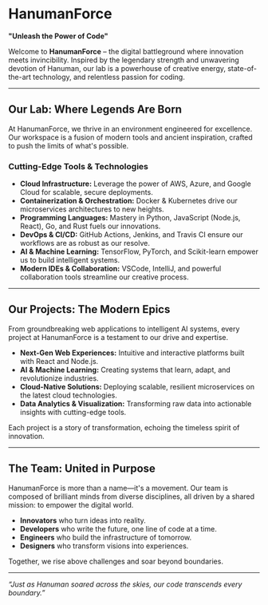 # HanumanForce

**"Unleash the Power of Code"**

Welcome to **HanumanForce** – the digital battleground where innovation meets invincibility. Inspired by the legendary strength and unwavering devotion of Hanuman, our lab is a powerhouse of creative energy, state-of-the-art technology, and relentless passion for coding.

---

## Our Lab: Where Legends Are Born

At HanumanForce, we thrive in an environment engineered for excellence. Our workspace is a fusion of modern tools and ancient inspiration, crafted to push the limits of what's possible.

### Cutting-Edge Tools & Technologies

- **Cloud Infrastructure:** Leverage the power of AWS, Azure, and Google Cloud for scalable, secure deployments.
- **Containerization & Orchestration:** Docker & Kubernetes drive our microservices architectures to new heights.
- **Programming Languages:** Mastery in Python, JavaScript (Node.js, React), Go, and Rust fuels our innovations.
- **DevOps & CI/CD:** GitHub Actions, Jenkins, and Travis CI ensure our workflows are as robust as our resolve.
- **AI & Machine Learning:** TensorFlow, PyTorch, and Scikit-learn empower us to build intelligent systems.
- **Modern IDEs & Collaboration:** VSCode, IntelliJ, and powerful collaboration tools streamline our creative process.

---

## Our Projects: The Modern Epics

From groundbreaking web applications to intelligent AI systems, every project at HanumanForce is a testament to our drive and expertise.

- **Next-Gen Web Experiences:** Intuitive and interactive platforms built with React and Node.js.
- **AI & Machine Learning:** Creating systems that learn, adapt, and revolutionize industries.
- **Cloud-Native Solutions:** Deploying scalable, resilient microservices on the latest cloud technologies.
- **Data Analytics & Visualization:** Transforming raw data into actionable insights with cutting-edge tools.

Each project is a story of transformation, echoing the timeless spirit of innovation.

---

## The Team: United in Purpose

HanumanForce is more than a name—it's a movement. Our team is composed of brilliant minds from diverse disciplines, all driven by a shared mission: to empower the digital world.

- **Innovators** who turn ideas into reality.
- **Developers** who write the future, one line of code at a time.
- **Engineers** who build the infrastructure of tomorrow.
- **Designers** who transform visions into experiences.

Together, we rise above challenges and soar beyond boundaries.

---

*“Just as Hanuman soared across the skies, our code transcends every boundary.”*
